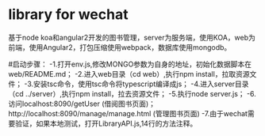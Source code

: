 # library for wechat
基于node koa和angular2开发的图书管理，server为服务端，使用KOA，web为前端，使用Angular2，打包压缩使用webpack，数据库使用mongodb。

#启动步骤：
-1.打开env.js,修改MONGO参数为自身的地址，初始化数据脚本在web/README.md；
-2.进入web目录（cd web）,执行npm install，拉取资源文件；
-3.安装tsc命令，使用tsc命令将typescript编译成js；
-4.进入server目录（cd ../server）,执行npm install，拉去资源文件；
-5.执行node server.js；
-6.访问localhost:8090/getUser  (借阅图书页面)；http://localhost:8090/manage/manage.html  (管理图书页面)
-7.由于wechat需要验证，如果本地测试，打开LibraryAPI.js,14行的方法注释。